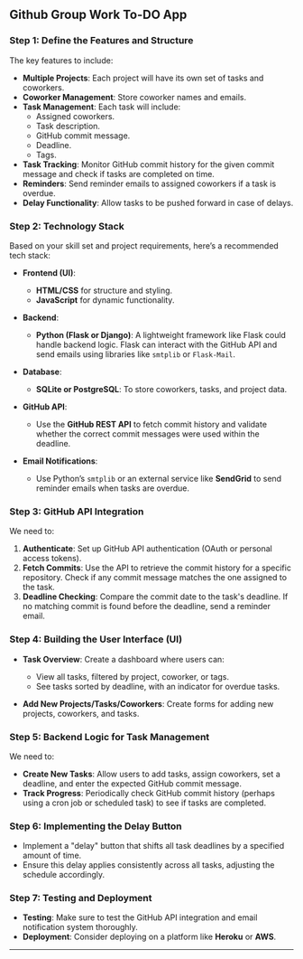 ## Github Group Work To-DO App
### Step 1: Define the Features and Structure
The key features to include:
- **Multiple Projects**: Each project will have its own set of tasks and coworkers.
- **Coworker Management**: Store coworker names and emails.
- **Task Management**: Each task will include:
  - Assigned coworkers.
  - Task description.
  - GitHub commit message.
  - Deadline.
  - Tags.
- **Task Tracking**: Monitor GitHub commit history for the given commit message and check if tasks are completed on time.
- **Reminders**: Send reminder emails to assigned coworkers if a task is overdue.
- **Delay Functionality**: Allow tasks to be pushed forward in case of delays.

### Step 2: Technology Stack
Based on your skill set and project requirements, here’s a recommended tech stack:
- **Frontend (UI)**:
  - **HTML/CSS** for structure and styling.
  - **JavaScript** for dynamic functionality.
  
- **Backend**:
  - **Python (Flask or Django)**: A lightweight framework like Flask could handle backend logic. Flask can interact with the GitHub API and send emails using libraries like `smtplib` or `Flask-Mail`.
  
- **Database**:
  - **SQLite or PostgreSQL**: To store coworkers, tasks, and project data.

- **GitHub API**:
  - Use the **GitHub REST API** to fetch commit history and validate whether the correct commit messages were used within the deadline.
  
- **Email Notifications**:
  - Use Python’s `smtplib` or an external service like **SendGrid** to send reminder emails when tasks are overdue.

### Step 3: GitHub API Integration
We need to:
1. **Authenticate**: Set up GitHub API authentication (OAuth or personal access tokens).
2. **Fetch Commits**: Use the API to retrieve the commit history for a specific repository. Check if any commit message matches the one assigned to the task.
3. **Deadline Checking**: Compare the commit date to the task's deadline. If no matching commit is found before the deadline, send a reminder email.

### Step 4: Building the User Interface (UI)
- **Task Overview**: Create a dashboard where users can:
  - View all tasks, filtered by project, coworker, or tags.
  - See tasks sorted by deadline, with an indicator for overdue tasks.
  
- **Add New Projects/Tasks/Coworkers**: Create forms for adding new projects, coworkers, and tasks.

### Step 5: Backend Logic for Task Management
We need to:
- **Create New Tasks**: Allow users to add tasks, assign coworkers, set a deadline, and enter the expected GitHub commit message.
- **Track Progress**: Periodically check GitHub commit history (perhaps using a cron job or scheduled task) to see if tasks are completed.

### Step 6: Implementing the Delay Button
- Implement a "delay" button that shifts all task deadlines by a specified amount of time.
- Ensure this delay applies consistently across all tasks, adjusting the schedule accordingly.

### Step 7: Testing and Deployment
- **Testing**: Make sure to test the GitHub API integration and email notification system thoroughly.
- **Deployment**: Consider deploying on a platform like **Heroku** or **AWS**.

---
